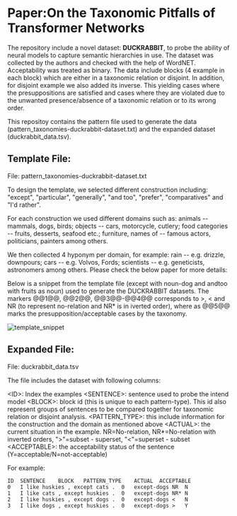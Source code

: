 # Paper:On the Taxonomic Pitfalls of Transformer Networks 

The repository include a novel dataset: **DUCKRABBIT**, to probe the ability of neural models to capture semantic hierarchies in use.
The dataset was collected by the authors and checked with the help of WordNET. Acceptability was treated as binary.
The data include blocks (4 example in each block) which are either in a taxonomic relation or disjoint. In addition, for disjoint example we also added its inverse. This yielding cases where the presuppositions are satisfied and cases where they are violated due to the unwanted presence/absence of a taxonomic relation or to its wrong order.

This repositoy contains the pattern file used to generate the data (pattern_taxonomies-duckrabbit-dataset.txt) and the expanded dataset (duckrabbit_data.tsv).


## Template File:
File: pattern_taxonomies-duckrabbit-dataset.txt

To design the template, we selected different construction including: "except", "particular", "generally", "and too", "prefer", "comparatives" and "I'd rather". 

For each construction we used different domains such as: animals -- mammals, dogs, birds; objects -- cars, motorcycle, cutlery; food categories -- fruits, desserts, seafood etc.; furniture, names of -- famous actors, politicians, painters among others.

We then collected 4 hyponym per domain, for example: rain -- e.g. drizzle, downpours; cars -- e.g. Volvos, Fords; scientists -- e.g. geneticists, astronomers among others. Please check the below paper for more details:

Below is a snippet from the template file (except with noun-dog and andtoo with fruits as noun) used to generate the DUCKRABBIT datasets. 
The markers @@1@@, @@2@@, @@3@@-@@4@@ corresponds to >, < and NR (to represent no-relation and NR* is in iverted order), where as @@5@@ marks the presupposition/acceptable cases by the taxonomy. 

![template_snippet][template]

## Expanded File:
File: duckrabbit_data.tsv

The file includes the dataset with following columns:

<ID\>: Index the examples
<SENTENCE\>:	sentence used to probe the intend model
<BLOCK\>:	block id (this is unique to each pattern-type). This id also represent groups of sentences to be compared together for taxonomic relation or disjoint analysis.
<PATTERN_TYPE\>:	this include information for the construction and the domain as mentioned above
<ACTUAL\>:	the current situation in the example. NR=No-relation, NR*=No-relation with inverted orders, "\>"=subset - superset, "<"=superset - subset
<ACCEPTABLE\>:  the acceptability status of the sentence (Y=acceptable/N=not-acceptable)

For example:
```
ID	SENTENCE	BLOCK	PATTERN_TYPE	ACTUAL	ACCEPTABLE
0	I like huskies , except cats .	0	except-dogs	NR	N
1	I like cats , except huskies .	0	except-dogs	NR*	N
2	I like huskies , except dogs .	0	except-dogs	<	N
3	I like dogs , except huskies .	0	except-dogs	>	Y
```


[template]: img/template.png "DUCKRABBIT Pattern Template"

